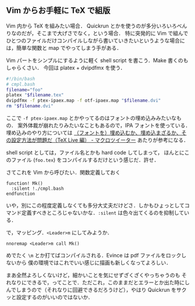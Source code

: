Vim からお手軽に TeX で組版
--------------------------

Vim 内から TeX を組みたい場合． Quickrun とかを使うのが多分いろいろべんりなのだが，そこまで大げさでなく，という場合．
特に突発的に Vim で組んでひとつのファイルだけコンパイルしながら書いていきたいというような場合には，簡単な関数と map でやってしまう手がある．

Vim パートをシンプルにするように軽く shell script を書こう．Make 書くのもしゃらくさい．
今回は platex + dvipdfmx を使う．


```bash
#!/bin/bash
# cmpl.bash
filename="foo"
platex "$filename.tex"
dvipdfmx -f ptex-ipaex.map -f otf-ipaex.map "$filename.dvi"
rm "$filename.dvi"
```

ここで `-f ptex-ipaex.map` とかやってるのはフォントの埋め込みみたいなもの．
案外体裁が崩れたりみたいなこともあるので，IPA フォントを使っている．
埋め込みのやり方については [（フォントを）埋め込むか、埋め込まざるか、その設定方法が問題だ（TeX Live 編） - マクロツイーター](http://d.hatena.ne.jp/zrbabbler/20130115/1358197826) あたりが参考になる．

shell script としては，ファイル名とかも hard code してしまって，
ほんとにこのファイル (`foo.tex`) をコンパイルするだけという感じだ．許せ．

さてこれを Vim から呼びたい．関数定義しておく

```Vim
function! Mk()
  :silent !./cmpl.bash
endfunction
```

いや，別にこの程度定義しなくても多分大丈夫だけどさ．しかもひょっとしてコマンド定義すべきところじゃないかな．`:silent` は色々出てくるのを抑制している．

で，マッピング．`<Leader>m` にしてみようか．

```Vim
nnoremap <Leader>m call Mk()
```

めでたく `\m` とか打てばコンパイルされる．Evince は pdf ファイルをロックしないから
僕の環境ではこれでいい感じに描画も新しくなってよろしい．

まあ全然よろしくないけど，細かいことを気にせずざくざくやっちゃうのも
それなりにできるで，ってことで．ただこれ，このままだとエラーとか出た時にしんでしまうので（それなりに回避できるだろうけど），やはり Quickrun をサクッと設定するのがいいのではないか．


